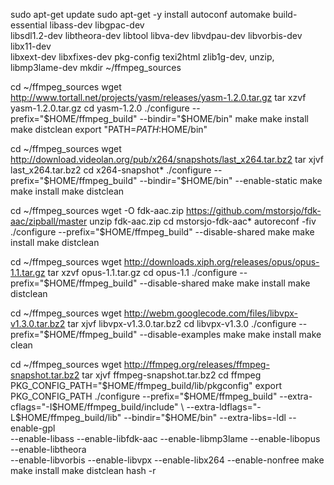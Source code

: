 

sudo apt-get update
sudo apt-get -y install autoconf automake build-essential libass-dev libgpac-dev \
  libsdl1.2-dev libtheora-dev libtool libva-dev libvdpau-dev libvorbis-dev libx11-dev \
  libxext-dev libxfixes-dev pkg-config texi2html zlib1g-dev, unzip, libmp3lame-dev
mkdir ~/ffmpeg_sources


cd ~/ffmpeg_sources
wget http://www.tortall.net/projects/yasm/releases/yasm-1.2.0.tar.gz
tar xzvf yasm-1.2.0.tar.gz
cd yasm-1.2.0
./configure --prefix="$HOME/ffmpeg_build" --bindir="$HOME/bin"
make
make install
make distclean
export "PATH=$PATH:$HOME/bin"


cd ~/ffmpeg_sources
wget http://download.videolan.org/pub/x264/snapshots/last_x264.tar.bz2
tar xjvf last_x264.tar.bz2
cd x264-snapshot*
./configure --prefix="$HOME/ffmpeg_build" --bindir="$HOME/bin" --enable-static
make
make install
make distclean


cd ~/ffmpeg_sources
wget -O fdk-aac.zip https://github.com/mstorsjo/fdk-aac/zipball/master
unzip fdk-aac.zip
cd mstorsjo-fdk-aac*
autoreconf -fiv
./configure --prefix="$HOME/ffmpeg_build" --disable-shared
make
make install
make distclean

cd ~/ffmpeg_sources
wget http://downloads.xiph.org/releases/opus/opus-1.1.tar.gz
tar xzvf opus-1.1.tar.gz
cd opus-1.1
./configure --prefix="$HOME/ffmpeg_build" --disable-shared
make
make install
make distclean

cd ~/ffmpeg_sources
wget http://webm.googlecode.com/files/libvpx-v1.3.0.tar.bz2
tar xjvf libvpx-v1.3.0.tar.bz2
cd libvpx-v1.3.0
./configure --prefix="$HOME/ffmpeg_build" --disable-examples
make
make install
make clean

cd ~/ffmpeg_sources
wget http://ffmpeg.org/releases/ffmpeg-snapshot.tar.bz2
tar xjvf ffmpeg-snapshot.tar.bz2
cd ffmpeg
PKG_CONFIG_PATH="$HOME/ffmpeg_build/lib/pkgconfig"
export PKG_CONFIG_PATH
./configure --prefix="$HOME/ffmpeg_build" --extra-cflags="-I$HOME/ffmpeg_build/include" \
   --extra-ldflags="-L$HOME/ffmpeg_build/lib" --bindir="$HOME/bin" --extra-libs=-ldl --enable-gpl \
   --enable-libass --enable-libfdk-aac --enable-libmp3lame --enable-libopus --enable-libtheora \
   --enable-libvorbis --enable-libvpx --enable-libx264 --enable-nonfree
make
make install
make distclean
hash -r
